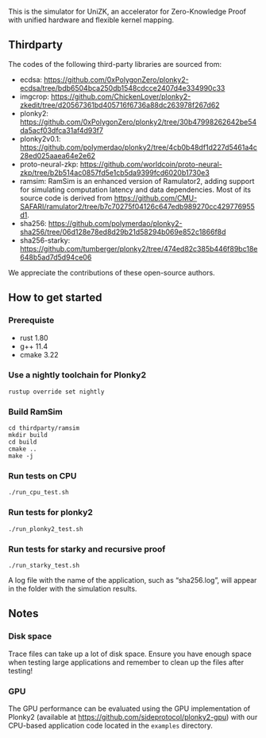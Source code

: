 This is the simulator for UniZK, an accelerator for  Zero-Knowledge Proof with unified hardware and flexible kernel mapping.

## Thirdparty
The codes of the following third-party libraries are sourced from:
- ecdsa: <https://github.com/0xPolygonZero/plonky2-ecdsa/tree/bdb6504bca250db1548cdcce2407d4e334990c33>
- imgcrop: <https://github.com/ChickenLover/plonky2-zkedit/tree/d20567361bd405716f6736a88dc263978f267d62>
- plonky2: <https://github.com/0xPolygonZero/plonky2/tree/30b47998262642be54da5acf03dfca31af4d93f7>
- plonky2v0.1: <https://github.com/polymerdao/plonky2/tree/4cb0b48df1d227d5461a4c28ed025aaea64e2e62>
- proto-neural-zkp: <https://github.com/worldcoin/proto-neural-zkp/tree/b2b514ac0857fd5e1cb5da9399fcd6020b1730e3>
- ramsim: RamSim is an enhanced version of Ramulator2, adding support for simulating computation latency and data dependencies. Most of its source code is derived from <https://github.com/CMU-SAFARI/ramulator2/tree/b7c70275f04126c647edb989270cc429776955d1>.
- sha256: <https://github.com/polymerdao/plonky2-sha256/tree/06d128e78ed8d29b21d58294b069e852c1866f8d>
- sha256-starky: <https://github.com/tumberger/plonky2/tree/474ed82c385b446f89bc18e648b5ad7d5d94ce06>

We appreciate the contributions of these open-source authors.

## How to get started
### Prerequiste
- rust 1.80
- g++ 11.4
- cmake 3.22

### Use a nightly toolchain for Plonky2
```
rustup override set nightly
```

### Build RamSim
```
cd thirdparty/ramsim
mkdir build
cd build
cmake ..
make -j
```
### Run tests on CPU
```
./run_cpu_test.sh
```

### Run tests for plonky2
```
./run_plonky2_test.sh
```
### Run tests for starky and recursive proof
```
./run_starky_test.sh
```

A log file with the name of the application, such as “sha256.log”, will appear in the folder with the simulation results.

## Notes
### Disk space
Trace files can take up a lot of disk space. Ensure you have enough space when testing large applications and remember to clean up the files after testing!

### GPU
The GPU performance can be evaluated using the GPU implementation of Plonky2 (available at <https://github.com/sideprotocol/plonky2-gpu>) with our CPU-based application code located in the `examples` directory.